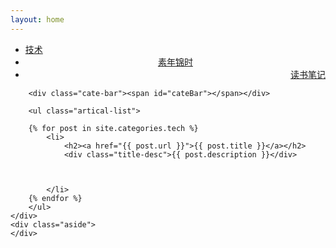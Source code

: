 ```yaml
---
layout: home
---
```


<div class="index-content tech">
    <div class="section">
        <ul class="artical-cate">
            <li class="on"><a href="/tech"><span>技术</span></a></li>
            <li style="text-align:center"><a href="/life"><span>素年锦时</span></a></li>
            <li style="text-align:right"><a href="/booknotes"><span>读书笔记</span></a></li>
        </ul>

        <div class="cate-bar"><span id="cateBar"></span></div>
    
        <ul class="artical-list">
	
        {% for post in site.categories.tech %}
            <li>
                <h2><a href="{{ post.url }}">{{ post.title }}</a></h2>
                <div class="title-desc">{{ post.description }}</div>
			
				
					
            </li>
        {% endfor %}
        </ul>
    </div>
    <div class="aside">
    </div>
</div>
